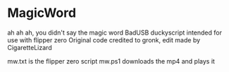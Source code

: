# MagicWord
ah ah ah, you didn't say the magic word
BadUSB duckyscript intended for use with flipper zero
Original code credited to gronk, edit made by CigaretteLizard

mw.txt is the flipper zero script
mw.ps1 downloads the mp4 and plays it